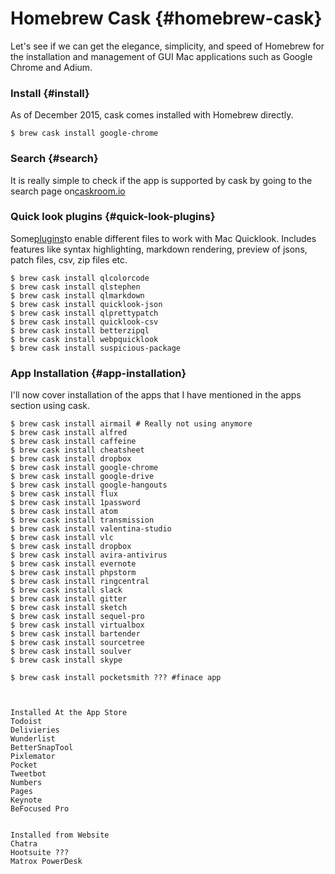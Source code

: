 # Homebrew Cask {#homebrew-cask}

Let's see if we can get the elegance, simplicity, and speed of Homebrew for the installation and management of GUI Mac applications such as Google Chrome and Adium.

### Install {#install}

As of December 2015, cask comes installed with Homebrew directly.

```
$ brew cask install google-chrome
```

### Search {#search}

It is really simple to check if the app is supported by cask by going to the search page on[caskroom.io](http://caskroom.io/)

### Quick look plugins {#quick-look-plugins}

Some[plugins](https://github.com/sindresorhus/quick-look-plugins)to enable different files to work with Mac Quicklook. Includes features like syntax highlighting, markdown rendering, preview of jsons, patch files, csv, zip files etc.

```
$ brew cask install qlcolorcode
$ brew cask install qlstephen
$ brew cask install qlmarkdown
$ brew cask install quicklook-json
$ brew cask install qlprettypatch
$ brew cask install quicklook-csv
$ brew cask install betterzipql
$ brew cask install webpquicklook
$ brew cask install suspicious-package
```

### App Installation {#app-installation}

I'll now cover installation of the apps that I have mentioned in the apps section using cask.

```
$ brew cask install airmail # Really not using anymore
$ brew cask install alfred
$ brew cask install caffeine
$ brew cask install cheatsheet
$ brew cask install dropbox
$ brew cask install google-chrome
$ brew cask install google-drive
$ brew cask install google-hangouts
$ brew cask install flux
$ brew cask install 1password
$ brew cask install atom
$ brew cask install transmission
$ brew cask install valentina-studio
$ brew cask install vlc
$ brew cask install dropbox
$ brew cask install avira-antivirus
$ brew cask install evernote
$ brew cask install phpstorm
$ brew cask install ringcentral
$ brew cask install slack
$ brew cask install gitter
$ brew cask install sketch
$ brew cask install sequel-pro
$ brew cask install virtualbox
$ brew cask install bartender
$ brew cask install sourcetree
$ brew cask install soulver
$ brew cask install skype

$ brew cask install pocketsmith ??? #finace app



Installed At the App Store
Todoist
Delivieries
Wunderlist
BetterSnapTool
Pixlemator
Pocket
Tweetbot
Numbers
Pages
Keynote
BeFocused Pro


Installed from Website
Chatra
Hootsuite ???
Matrox PowerDesk
```



